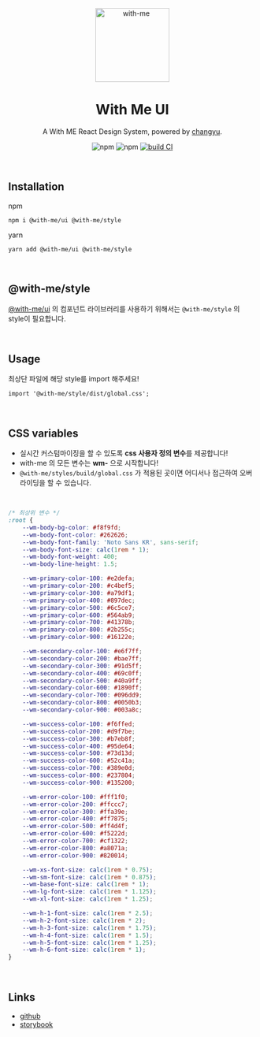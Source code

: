 <div align="middle">

<a href="https://github.com/Team-WithMe" rel="noopener" target="_blank">
	<img src="https://user-images.githubusercontent.com/80776262/184354157-58183005-6144-4938-83c5-e6f95d8c179c.png" alt="with-me" width="150" />
</a>

<h1>With Me UI</h1>

A With ME React Design System, powered by <a href="https://github.com/chchgyu" rel="noopener" target="_blank">changyu</a>.

![npm](https://img.shields.io/npm/v/@with-me/style)
![npm](https://img.shields.io/npm/l/@with-me/style)
[![build CI](https://github.com/Team-WithMe/WithMe_UI/actions/workflows/ci.yml/badge.svg)](https://github.com/Team-WithMe/WithMe_UI/actions/workflows/ci.yml)

</div>

<br />

## Installation

npm

```
npm i @with-me/ui @with-me/style
```

yarn

```
yarn add @with-me/ui @with-me/style
```

<br />

## @with-me/style

[@with-me/ui](https://www.npmjs.com/package/@with-me/ui) 의 컴포넌트 라이브러리를 사용하기 위해서는 `@with-me/style` 의 style이 필요합니다.

<br />

## Usage

최상단 파일에 해당 style를 import 해주세요!

```tsx
import '@with-me/style/dist/global.css';
```

<br />

## CSS variables

- 실시간 커스텀마이징을 할 수 있도록 **css 사용자 정의 변수**를 제공합니다!
- with-me 의 모든 변수는 **wm-** 으로 시작합니다!
- `@with-me/styles/build/global.css` 가 적용된 곳이면 어디서나 접근하여 오버라이딩을 할 수 있습니다.

<br />

```css
/* 최상위 변수 */
:root {
	--wm-body-bg-color: #f8f9fd;
	--wm-body-font-color: #262626;
	--wm-body-font-family: 'Noto Sans KR', sans-serif;
	--wm-body-font-size: calc(1rem * 1);
	--wm-body-font-weight: 400;
	--wm-body-line-height: 1.5;

	--wm-primary-color-100: #e2defa;
	--wm-primary-color-200: #c4bef5;
	--wm-primary-color-300: #a79df1;
	--wm-primary-color-400: #897dec;
	--wm-primary-color-500: #6c5ce7;
	--wm-primary-color-600: #564ab9;
	--wm-primary-color-700: #41378b;
	--wm-primary-color-800: #2b255c;
	--wm-primary-color-900: #16122e;

	--wm-secondary-color-100: #e6f7ff;
	--wm-secondary-color-200: #bae7ff;
	--wm-secondary-color-300: #91d5ff;
	--wm-secondary-color-400: #69c0ff;
	--wm-secondary-color-500: #40a9ff;
	--wm-secondary-color-600: #1890ff;
	--wm-secondary-color-700: #096dd9;
	--wm-secondary-color-800: #0050b3;
	--wm-secondary-color-900: #003a8c;

	--wm-success-color-100: #f6ffed;
	--wm-success-color-200: #d9f7be;
	--wm-success-color-300: #b7eb8f;
	--wm-success-color-400: #95de64;
	--wm-success-color-500: #73d13d;
	--wm-success-color-600: #52c41a;
	--wm-success-color-700: #389e0d;
	--wm-success-color-800: #237804;
	--wm-success-color-900: #135200;

	--wm-error-color-100: #fff1f0;
	--wm-error-color-200: #ffccc7;
	--wm-error-color-300: #ffa39e;
	--wm-error-color-400: #ff7875;
	--wm-error-color-500: #ff4d4f;
	--wm-error-color-600: #f5222d;
	--wm-error-color-700: #cf1322;
	--wm-error-color-800: #a8071a;
	--wm-error-color-900: #820014;

	--wm-xs-font-size: calc(1rem * 0.75);
	--wm-sm-font-size: calc(1rem * 0.875);
	--wm-base-font-size: calc(1rem * 1);
	--wm-lg-font-size: calc(1rem * 1.125);
	--wm-xl-font-size: calc(1rem * 1.25);

	--wm-h-1-font-size: calc(1rem * 2.5);
	--wm-h-2-font-size: calc(1rem * 2);
	--wm-h-3-font-size: calc(1rem * 1.75);
	--wm-h-4-font-size: calc(1rem * 1.5);
	--wm-h-5-font-size: calc(1rem * 1.25);
	--wm-h-6-font-size: calc(1rem * 1);
}
```

<br />

## Links

- [github](https://github.com/Team-WithMe/WithMe_UI)
- [storybook](https://with-me-ui.netlify.app)

